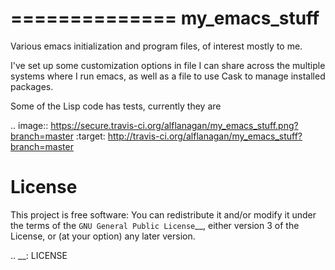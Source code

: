 ==============
my_emacs_stuff
==============

Various emacs initialization and program files, of interest mostly to me.

I've set up some customization options in file I can share across the
multiple systems where I run emacs, as well as a file to use Cask to
manage installed packages.

Some of the Lisp code has tests, currently they are

.. image:: https://secure.travis-ci.org/alflanagan/my_emacs_stuff.png?branch=master
   :target: http://travis-ci.org/alflanagan/my_emacs_stuff?branch=master

License
=======

This project is free software: You can redistribute it and/or modify
it under the terms of the `GNU General Public License`__, either
version 3 of the License, or (at your option) any later version.

.. __: LICENSE
